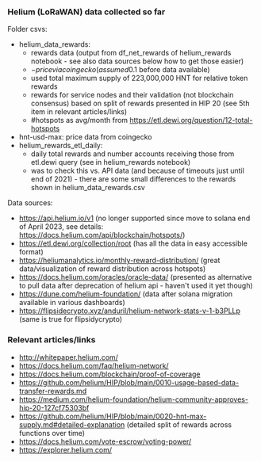 ### Helium (LoRaWAN) data collected so far

Folder csvs:
* helium_data_rewards: 
    - rewards data (output from df_net_rewards of helium_rewards notebook  - see also data sources below how to get those easier)
    - $-price via coingecko (assumed 0.1$ before data available)
    - used total maximum supply of 223,000,000 HNT for relative token rewards
    - rewards for service nodes and their validation (not blockchain consensus) based on split of rewards presented in HIP 20 (see 5th item in relevant articles/links)
    - #hotspots as avg/month from https://etl.dewi.org/question/12-total-hotspots
* hnt-usd-max: price data from coingecko
* helium_rewards_etl_daily:
    - daily total rewards and number accounts receiving those from etl.dewi query (see in helium_rewards notebook)
    - was to check this vs. API data (and because of timeouts just until end of 2021)  - there are some small differences to the rewards shown in helium_data_rewards.csv

Data sources:
* https://api.helium.io/v1 (no longer supported since move to solana end of April 2023, see details: https://docs.helium.com/api/blockchain/hotspots/)
* https://etl.dewi.org/collection/root (has all the data in easy accessible format)
* https://heliumanalytics.io/monthly-reward-distribution/ (great data/visualization of reward distribution across hotspots)
* https://docs.helium.com/oracles/oracle-data/ (presented as alternative to pull data after deprecation of helium api - haven't used it yet though)
* https://dune.com/helium-foundation/ (data after solana migration available in various dashboards)
* https://flipsidecrypto.xyz/anduril/helium-network-stats-v-1-b3PLLp (same is true for flipsidycrypto)



### Relevant articles/links

- http://whitepaper.helium.com/
- https://docs.helium.com/faq/helium-network/
- https://docs.helium.com/blockchain/proof-of-coverage
- https://github.com/helium/HIP/blob/main/0010-usage-based-data-transfer-rewards.md
- https://medium.com/helium-foundation/helium-community-approves-hip-20-127cf75303bf
- https://github.com/helium/HIP/blob/main/0020-hnt-max-supply.md#detailed-explanation (detailed split of rewards across functions over time)
- https://docs.helium.com/vote-escrow/voting-power/
- https://explorer.helium.com/

